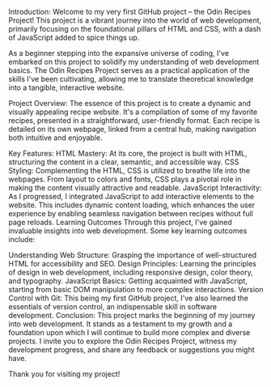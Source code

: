 Introduction:
Welcome to my very first GitHub project – the Odin Recipes Project! This project is a vibrant journey into the world of web development, primarily focusing on the foundational pillars of HTML and CSS, with a dash of JavaScript added to spice things up.

As a beginner stepping into the expansive universe of coding, I've embarked on this project to solidify my understanding of web development basics. The Odin Recipes Project serves as a practical application of the skills I've been cultivating, allowing me to translate theoretical knowledge into a tangible, interactive website.

Project Overview:
The essence of this project is to create a dynamic and visually appealing recipe website. It's a compilation of some of my favorite recipes, presented in a straightforward, user-friendly format. Each recipe is detailed on its own webpage, linked from a central hub, making navigation both intuitive and enjoyable.

Key Features:
HTML Mastery: At its core, the project is built with HTML, structuring the content in a clear, semantic, and accessible way.
CSS Styling: Complementing the HTML, CSS is utilized to breathe life into the webpages. From layout to colors and fonts, CSS plays a pivotal role in making the content visually attractive and readable.
JavaScript Interactivity: As I progressed, I integrated JavaScript to add interactive elements to the website. This includes dynamic content loading, which enhances the user experience by enabling seamless navigation between recipes without full page reloads.
Learning Outcomes
Through this project, I've gained invaluable insights into web development. Some key learning outcomes include:

Understanding Web Structure: Grasping the importance of well-structured HTML for accessibility and SEO.
Design Principles: Learning the principles of design in web development, including responsive design, color theory, and typography.
JavaScript Basics: Getting acquainted with JavaScript, starting from basic DOM manipulation to more complex interactions.
Version Control with Git: This being my first GitHub project, I've also learned the essentials of version control, an indispensable skill in software development.
Conclusion:
This project marks the beginning of my journey into web development. It stands as a testament to my growth and a foundation upon which I will continue to build more complex and diverse projects. I invite you to explore the Odin Recipes Project, witness my development progress, and share any feedback or suggestions you might have.

Thank you for visiting my project!